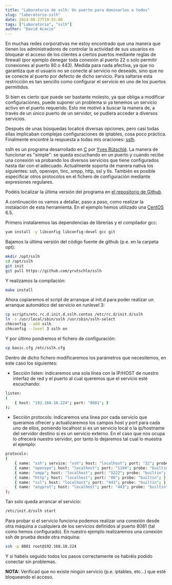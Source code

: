 ```yaml
---
title: "Laboratorio de sslh: Un puerto para dominarlos a todos"
slug: "laboratorio-sslh"
date: 2014-08-27T19:55:00
tags: ["Laboratorio", "sslh"]
author: "David Acacio"
---
```


En muchas redes corporativas me estoy encontrado que una manera que tienen los administradores de controlar la actividad de sus usuarios es bloquear el acceso de los clientes a ciertos puertos mediante reglas de firewall (por ejemplo denegar toda conexión al puerto 22 o solo permitir conexiones al puerto 80 o 443). Medida para nada afectiva, ya que no garantiza que el usuario no se conecte al servicio no deseado, sino que no se conecte al puerto por defecto de dicho servicio. Para saltarse esta restricción es tan sencillo como configurar el servicio en uno de los puertos permitidos.

Si bien es cierto que puede ser bastante molesto, ya que obliga a modificar configuraciones, puede suponer un problema si ya tenemos un servicio activo en el puerto requerido. Esto me motivó a buscar la manera de, a través de un único puerto de un servidor, se pudiera acceder a diversos servicios.

<!--more-->

Después de unas búsquedas localicé diversas opciones, pero casi todas ellas
implicaban complejas configuraciones de iptables, cosa poco práctica.
Finalmente encontré la respuesta a todas mis oraciones:
[sslh](https://github.com/yrutschle/sslh).

sslh es un programa desarrollado en [C](http://es.wikipedia.org/wiki/C_(lenguaje_de_programaci%C3%B3n)) por [Yves
Rütschlé](http://www.rutschle.net/). La manera de funcionar es "simple": se queda escuchando en un puerto y cuando recibe una conexión va probando los diversos servicios que tiene configurados hasta dar con el adecuado. Actualmente soporta de manera nativa los siguientes: ssh, openvpn, tinc, xmpp, http, ssl y tls. También es posible especificar otros protocolos en el fichero de configuración mediante expresiones regulares.


Podéis localizar la última versión del programa en [el repositorio de
Github](https://github.com/yrutschle/sslh).

A continuación os vamos a detallar, paso a paso, como realizar la instalación
de esta herramienta. En el ejemplo hemos utilizado una
[CentOS](https://www.centos.org) 6.5.

Primero instalaremos las dependencias de librerías y el compilador gcc:

```bash
yum install -y libconfig libconfig-devel gcc git
```

Bajamos la última versión del código fuente de github (p.e. en la carpeta opt):

```bash
mkdir /opt/sslh
cd /opt/sslh
git init
git pull https://github.com/yrutschle/sslh
```

Y realizamos la compilación:

```bash
make install
```

Ahora copiaremos el script de arranque al init.d para poder realizar un arranque automático del servicio en runlevel 3:

```bash
cp scripts/etc.rc.d.init.d.sslh.centos /etc/rc.d/init.d/sslh
ln -s /usr/local/sbin/sslh /usr/sbin/sslh-select
chkconfig --add sslh
chkconfig --level 3 sslh on
```

Y por último pondremos el fichero de configuración:

```bash
cp basic.cfg /etc/sslh.cfg
```

Dentro de dicho fichero modificaremos los parámetros que necesitemos, en este caso los siguientes:

* Sección listen: indicaremos una sola línea con la IP/HOST de nuestro interfaz de red y el puerto al cual queremos que el servicio esté escuchando:

```bash
listen:
(
    { host: "192.168.10.224"; port: "8081"; }
);
```

* Sección protocols: indicaremos una línea por cada servicio que queramos ofrecer y actualizaremos los campos host y port para cada uno de ellos, poniendo localhost si es un servicio local o la ip/hostname del servidor destino si es un servicio externo. En el caso que nos ocupa lo ofrecerá nuestro servidor, por tanto lo dejaremos tal cual lo muestra el ejemplo:

```bash
protocols:
(
    { name: "ssh"; service: "ssh"; host: "localhost"; port: "22"; probe: "builtin"; },
    { name: "openvpn"; host: "localhost"; port: "1194"; probe: "builtin"; },
    { name: "xmpp"; host: "localhost"; port: "5222"; probe: "builtin"; },
    { name: "http"; host: "localhost"; port: "80"; probe: "builtin"; },
    { name: "ssl"; host: "localhost"; port: "443"; probe: "builtin"; },
    { name: "anyprot"; host: "localhost"; port: "443"; probe: "builtin"; }
);
```

Tan solo queda arrancar el servicio:

```bash
/etc/init.d/sslh start
```

Para probar si el servicio funciona podemos realizar una conexión desde otra máquina a cualquiera de los servicios definidos al puerto 8081 (tal como hemos configurado). En nuestro ejemplo realizaremos una conexión ssh de prueba desde otra máquina:

```bash
ssh -p 8081 root@192.168.10.224
```

Y si habéis seguido todos los pasos correctamente os habréis podido conectar sin problemas.

**NOTA:** Verificad que no existe ningún servicio (p.e. iptables, etc...) que esté bloqueando el acceso.

